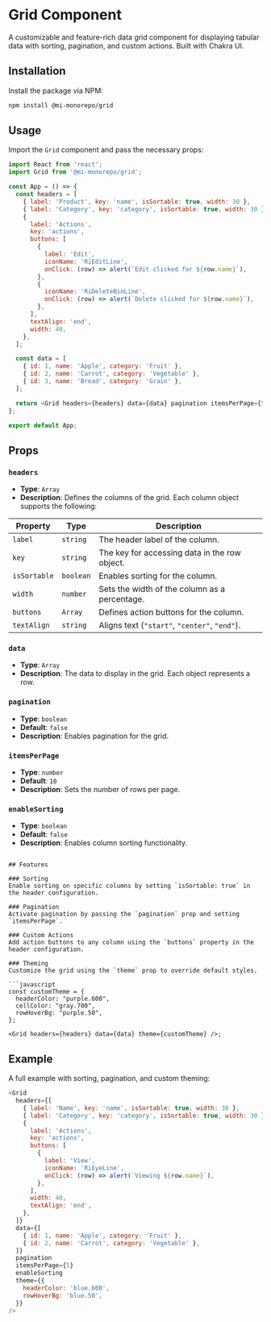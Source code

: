 # Grid Component

A customizable and feature-rich data grid component for displaying tabular data with sorting, pagination, and custom actions. Built with Chakra UI.

## Installation

Install the package via NPM:

```bash
npm install @mi-monorepo/grid
```

## Usage

Import the `Grid` component and pass the necessary props:

```javascript
import React from 'react';
import Grid from '@mi-monorepo/grid';

const App = () => {
  const headers = [
    { label: 'Product', key: 'name', isSortable: true, width: 30 },
    { label: 'Category', key: 'category', isSortable: true, width: 30 },
    {
      label: 'Actions',
      key: 'actions',
      buttons: [
        {
          label: 'Edit',
          iconName: 'RiEditLine',
          onClick: (row) => alert(`Edit clicked for ${row.name}`),
        },
        {
          iconName: 'RiDeleteBinLine',
          onClick: (row) => alert(`Delete clicked for ${row.name}`),
        },
      ],
      textAlign: 'end',
      width: 40,
    },
  ];

  const data = [
    { id: 1, name: 'Apple', category: 'Fruit' },
    { id: 2, name: 'Carrot', category: 'Vegetable' },
    { id: 3, name: 'Bread', category: 'Grain' },
  ];

  return <Grid headers={headers} data={data} pagination itemsPerPage={5} />;
};

export default App;
```

## Props

### `headers`

- **Type**: `Array`
- **Description**: Defines the columns of the grid. Each column object supports the following:

| Property     | Type      | Description                                   |
| ------------ | --------- | --------------------------------------------- |
| `label`      | `string`  | The header label of the column.               |
| `key`        | `string`  | The key for accessing data in the row object. |
| `isSortable` | `boolean` | Enables sorting for the column.               |
| `width`      | `number`  | Sets the width of the column as a percentage. |
| `buttons`    | `Array`   | Defines action buttons for the column.        |
| `textAlign`  | `string`  | Aligns text (`"start"`, `"center"`, `"end"`). |

### `data`

- **Type**: `Array`
- **Description**: The data to display in the grid. Each object represents a row.

### `pagination`

- **Type**: `boolean`
- **Default**: `false`
- **Description**: Enables pagination for the grid.

### `itemsPerPage`

- **Type**: `number`
- **Default**: `10`
- **Description**: Sets the number of rows per page.

### `enableSorting`

- **Type**: `boolean`
- **Default**: `false`
- **Description**: Enables column sorting functionality.

````

## Features

### Sorting
Enable sorting on specific columns by setting `isSortable: true` in the header configuration.

### Pagination
Activate pagination by passing the `pagination` prop and setting `itemsPerPage`.

### Custom Actions
Add action buttons to any column using the `buttons` property in the header configuration.

### Theming
Customize the grid using the `theme` prop to override default styles.

```javascript
const customTheme = {
  headerColor: "purple.600",
  cellColor: "gray.700",
  rowHoverBg: "purple.50",
};

<Grid headers={headers} data={data} theme={customTheme} />;
````

## Example

A full example with sorting, pagination, and custom theming:

```javascript
<Grid
  headers={[
    { label: 'Name', key: 'name', isSortable: true, width: 30 },
    { label: 'Category', key: 'category', isSortable: true, width: 30 },
    {
      label: 'Actions',
      key: 'actions',
      buttons: [
        {
          label: 'View',
          iconName: 'RiEyeLine',
          onClick: (row) => alert(`Viewing ${row.name}`),
        },
      ],
      width: 40,
      textAlign: 'end',
    },
  ]}
  data={[
    { id: 1, name: 'Apple', category: 'Fruit' },
    { id: 2, name: 'Carrot', category: 'Vegetable' },
  ]}
  pagination
  itemsPerPage={5}
  enableSorting
  theme={{
    headerColor: 'blue.600',
    rowHoverBg: 'blue.50',
  }}
/>
```
